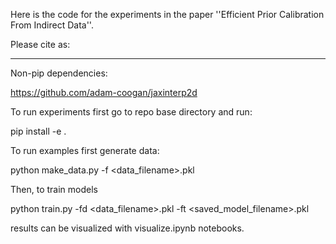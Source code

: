 Here is the code for the experiments in the paper ''Efficient Prior Calibration From Indirect Data''. 

Please cite as:

*****

Non-pip dependencies:

https://github.com/adam-coogan/jaxinterp2d


To run experiments first go to repo base directory and run:

pip install -e . 


To run examples first generate data:

python make_data.py -f <data_filename>.pkl

Then, to train models

python train.py -fd <data_filename>.pkl -ft <saved_model_filename>.pkl

results can be visualized with visualize.ipynb notebooks.